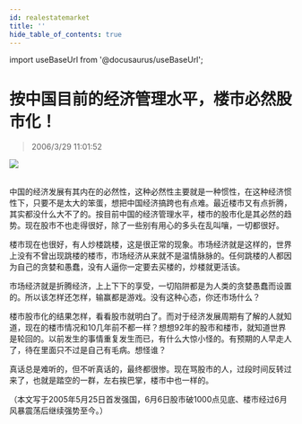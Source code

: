 ```yaml
---
id: realestatemarket
title: ''
hide_table_of_contents: true
---
```


import useBaseUrl from '@docusaurus/useBaseUrl';

# 按中国目前的经济管理水平，楼市必然股市化！

> 2006/3/29 11:01:52

<div style={{textAlign: 'center'}}>
<img src={useBaseUrl('https://gateway.ipfscdn.io/ipfs/QmXSnds2BF97yuZwYAMLwrpjQcuPcm22WGsFmBJfWFTEUM/economics/realestatemarket/1.jpeg')} /> <br/><br/>
</div>

中国的经济发展有其内在的必然性，这种必然性主要就是一种惯性，在这种经济惯性下，只要不是太大的笨蛋，想把中国经济搞跨也有点难。最近楼市又有点折腾，其实都没什么大不了的。按目前中国的经济管理水平，楼市的股市化是其必然的趋势。现在股市不也走得很好，除了一些别有用心的多头在乱叫嚷，一切都很好。

楼市现在也很好，有人炒楼跳楼，这是很正常的现象。市场经济就是这样的，世界上没有不曾出现跳楼的楼市，市场经济从来就不是温情脉脉的。任何跳楼的人都因为自己的贪婪和愚蠢，没有人逼你一定要去买楼的，炒楼就更活该。

市场经济就是折腾经济，上上下下的享受，一切陷阱都是为人类的贪婪愚蠢而设置的。所以该怎样还怎样，输赢都是游戏。没有这种心态，你还市场什么？

楼市股市化的结果怎样，看看股市就明白了。而对于经济发展周期有了解的人就知道，现在的楼市情况和10几年前不都一样？想想92年的股市和楼市，就知道世界是轮回的。以前发生的事情重复发生而已，有什么大惊小怪的。有预期的人早走人了，待在里面只不过是自己有毛病。想怪谁？

真话总是难听的，但不听真话的，最终都很惨。现在骂股市的人，过段时间反转过来了，也就是踏空的一群，左右挨巴掌，楼市中也一样的。

（本文写于2005年5月25日首发强国，6月6日股市破1000点见底、楼市经过6月风暴震荡后继续强势至今。）

